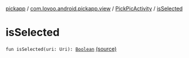 [pickapp](../../index.md) / [com.lovoo.android.pickapp.view](../index.md) / [PickPicActivity](index.md) / [isSelected](./is-selected.md)

# isSelected

`fun isSelected(uri: Uri): `[`Boolean`](https://kotlinlang.org/api/latest/jvm/stdlib/kotlin/-boolean/index.html) [(source)](https://github.com/lovoo/android-pickpic/blob/master/pickapp/pickapp/src/main/kotlin/com/lovoo/android/pickapp/view/PickPicActivity.kt#L194)
